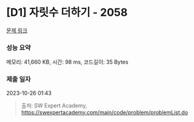 # [D1] 자릿수 더하기 - 2058 

[문제 링크](https://swexpertacademy.com/main/code/problem/problemDetail.do?contestProbId=AV5QPRjqA10DFAUq) 

### 성능 요약

메모리: 41,660 KB, 시간: 98 ms, 코드길이: 35 Bytes

### 제출 일자

2023-10-26 01:43



> 출처: SW Expert Academy, https://swexpertacademy.com/main/code/problem/problemList.do